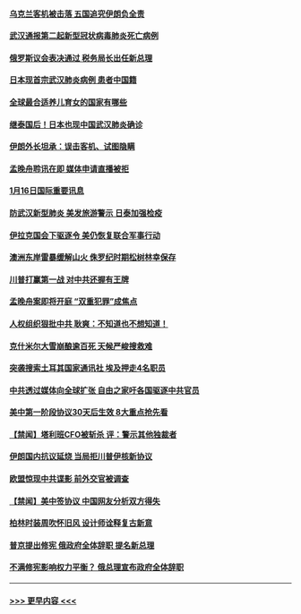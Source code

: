 #### [乌克兰客机被击落 五国追究伊朗负全责](../pages/prog202/a102754374.md?t=01170733) 
#### [武汉通报第二起新型冠状病毒肺炎死亡病例](../pages/prog202/a102754298.md?t=01170733) 
#### [俄罗斯议会表决通过 税务局长出任新总理](../pages/prog202/a102754288.md?t=01170733) 
#### [日本现首宗武汉肺炎病例 患者中国籍](../pages/prog202/a102754250.md?t=01170733) 
#### [全球最合适养儿育女的国家有哪些](../pages/prog202/a102754198.md?t=01170733) 
#### [继泰国后！日本也现中国武汉肺炎确诊](../pages/prog202/a102754064.md?t=01170733) 
#### [伊朗外长坦承：误击客机、试图隐瞒](../pages/prog202/a102754062.md?t=01170733) 
#### [孟晚舟聆讯在即 媒体申请直播被拒](../pages/prog202/a102754058.md?t=01170733) 
#### [1月16日国际重要讯息](../pages/prog202/a102754054.md?t=01170733) 
#### [防武汉新型肺炎 美发旅游警示 日泰加强检疫](../pages/prog202/a102753986.md?t=01170733) 
#### [伊拉克国会下驱逐令 美仍恢复联合军事行动](../pages/prog202/a102753975.md?t=01170733) 
#### [澳洲东岸雷暴缓解山火 侏罗纪时期松树林幸保存](../pages/prog202/a102753943.md?t=01170733) 
#### [川普打赢第一战 对中共还握有王牌](../pages/prog202/a102753874.md?t=01170733) 
#### [孟晚舟案即将开庭 “双重犯罪”成焦点](../pages/prog202/a102753891.md?t=01170733) 
#### [人权组织狠批中共 耿爽：不知道也不想知道！](../pages/prog202/a102753872.md?t=01170733) 
#### [克什米尔大雪崩酿逾百死 天候严峻搜救难](../pages/prog202/a102753837.md?t=01170733) 
#### [突袭搜索土耳其国家通讯社 埃及押走4名职员](../pages/prog202/a102753805.md?t=01170733) 
#### [中共透过媒体向全球扩张 自由之家吁各国驱逐中共官员](../pages/prog202/a102753798.md?t=01170733) 
#### [美中第一阶段协议30天后生效 8大重点抢先看](../pages/prog202/a102753782.md?t=01170733) 
#### [【禁闻】塔利班CFO被斩杀 评：警示其他独裁者](../pages/prog202/a102753756.md?t=01170733) 
#### [伊朗国内抗议延烧 当局拒川普伊核新协议](../pages/prog202/a102753697.md?t=01170733) 
#### [欧盟惊现中共谍影 前外交官被调查](../pages/prog202/a102753660.md?t=01170733) 
#### [【禁闻】美中签协议 中国网友分析双方得失](../pages/prog202/a102753688.md?t=01170733) 
#### [柏林时装周吹怀旧风 设计师诠释复古新意](../pages/prog202/a102753637.md?t=01170733) 
#### [普京提出修宪 俄政府全体辞职 提名新总理](../pages/prog202/a102753597.md?t=01170733) 
#### [不满修宪影响权力平衡？ 俄总理宣布政府全体辞职](../pages/prog202/a102753541.md?t=01170733) 

----
#### [ >>> 更早内容 <<< ](../indexes/prog202-earlier.md)
